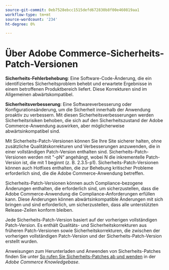 ```yaml
---
source-git-commit: 0eb7528ebcc1515defd672830b8f00e460819aa1
workflow-type: tm+mt
source-wordcount: '234'
ht-degree: 0%

---
```

# Über Adobe Commerce-Sicherheits-Patch-Versionen

**Sicherheits-Fehlerbehebung**: Eine Software-Code-Änderung, die ein identifiziertes Sicherheitsproblem behebt und erwartete Ergebnisse in einem betroffenen Produktbereich liefert. Diese Korrekturen sind im Allgemeinen abwärtskompatibel.

**Sicherheitsverbesserung**: Eine Softwareverbesserung oder Konfigurationsänderung, um die Sicherheit innerhalb der Anwendung proaktiv zu verbessern. Mit diesen Sicherheitsverbesserungen werden Sicherheitsrisiken behoben, die sich auf den Sicherheitszustand der Adobe Commerce-Anwendung auswirken, aber möglicherweise abwärtsinkompatibel sind.

Mit Sicherheits-Patch-Versionen können Sie Ihre Site sicherer halten, ohne zusätzliche Qualitätskorrekturen und Verbesserungen anzuwenden, die in einer vollständigen Patch-Version enthalten sind. Sicherheits-Patch-Versionen werden mit &quot;-pN“ angehängt, wobei N die inkrementelle Patch-Version ist, die mit 1 beginnt (z. B. 2.3.5-p1). Sicherheits-Patch-Versionen können auch Hotfixes enthalten, die zur Behebung kritischer Probleme erforderlich sind, die die Adobe Commerce-Anwendung betreffen.

Sicherheits-Patch-Versionen können auch Compliance-bezogene Änderungen enthalten, die erforderlich sind, um sicherzustellen, dass die Adobe Commerce-Anwendung die Compliance-Anforderungen erfüllen kann. Diese Änderungen können abwärtsinkompatible Änderungen mit sich bringen und sind erforderlich, um sicherzustellen, dass alle unterstützten Release-Zeilen konform bleiben.

Jede Sicherheits-Patch-Version basiert auf der vorherigen vollständigen Patch-Version. Es enthält Qualitäts- und Sicherheitskorrekturen aus früheren Patch-Versionen sowie Sicherheitskorrekturen, die zwischen der vorherigen vollständigen Patch-Version und der Sicherheits-Patch-Version erstellt wurden.

Anweisungen zum Herunterladen und Anwenden von Sicherheits-Patches finden Sie unter [So rufen Sie Sicherheits-Patches ab und wenden](https://experienceleague.adobe.com/en/docs/commerce-knowledge-base/kb/how-to/how-to-obtain-and-apply-security-patches) in der _Adobe Commerce Knowledgebase_.
